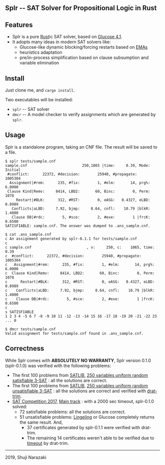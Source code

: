 Splr -- SAT Solver for Propositional Logic in Rust
----

## Features

- Splr is a pure [Rust](https://www.rust-lang.org)ic SAT solver, based on [Glucose 4.1](https://www.labri.fr/perso/lsimon/glucose/).
- It adopts many ideas in modern SAT solvers like:
  - Glucose-like dynamic blocking/forcing restarts based on [EMAs](https://arxiv.org/abs/1506.08905)
  - heuristics adaptation
  - pre/in-process simplification based on clause subsumption and variable elimination

## Install

Just clone me, and `cargo install`.

Two executables will be installed:

- `splr` -- SAT solver
- `dmcr` -- A model checker to verify assignments which are generated by `splr`.

## Usage

Splr is a standalone program, taking an CNF file. The result will be saved to a file.

```
$ splr tests/sample.cnf
sample.cnf                         250,1065 |time:     0.39, Mode:  Initial
 #conflict:      22372, #decision:        25940, #propagate:        1005304
  Assignment|#rem:      235, #fix:        1, #elm:       14, prg%:   6.0000
 Clause Kind|Remv:     8414, LBD2:       60, Binc:        0, Perm:     1078
     Restart|#BLK:      312, #RST:        0, eASG:   0.4327, eLBD:   0.8989
   Conflicts|aLBD:     7.92, bjmp:     8.64, cnfl:    10.79 |blkR:   1.4000
   Clause DB|#rdc:        5, #sce:        2, #exe:        1 |frcK:   0.6500
SATISFIABLE: sample.cnf. The answer was dumped to .ans_sample.cnf.

$ cat .ans_sample.cnf
c An assignment generated by splr-0.1.1 for tests/sample.cnf
c
c sample.cnf                         , v:     250, c:    1065, time:     0.39
c  #conflict:      22372, #decision:        25940, #propagate:        1005304
c   Assignment|#rem:      235, #fix:        1, #elm:       14, prg%:   6.0000
c  Clause Kind|Remv:     8414, LBD2:       60, Binc:        0, Perm:     1078
c      Restart|#BLK:      312, #RST:        0, eASG:   0.4327, eLBD:   0.8989
c    Conflicts|aLBD:     7.92, bjmp:     8.64, cnfl:    10.79 |blkR:   1.4000
c    Clause DB|#rdc:        5, #sce:        2, #exe:        1 |frcK:   0.6500
c
s SATISFIABLE
1 2 3 4 -5 6 7 -8 -9 10 11 -12 -13 -14 15 16 -17 18 -19 20 -21 -22 23 ... 0

$ dmcr tests/sample.cnf
Valid assignment for tests/sample.cnf found in .ans_sample.cnf.
```

## Correctness

While Splr comes with **ABSOLUTELY NO WARRANTY**, Splr version 0.1.0 (splr-0.1.0) was verified with the following problems:

* The first 100 problems from
  [SATLIB](https://www.cs.ubc.ca/~hoos/SATLIB/benchm.html),
  [250 variables uniform random satisfiable 3-SAT](https://www.cs.ubc.ca/~hoos/SATLIB/Benchmarks/SAT/RND3SAT/uf250-1065.tar.gz)
  : all the solutions are correct.
* The first 100 problems from
  [SATLIB](https://www.cs.ubc.ca/~hoos/SATLIB/benchm.html),
  [250 variables uniform random unsatisfiable 3-SAT](https://www.cs.ubc.ca/~hoos/SATLIB/Benchmarks/SAT/RND3SAT/uuf250-1065.tar.gz)
  : all the solutions are correct and verified with [drat-trim](http://www.cs.utexas.edu/~marijn/drat-trim/).
* [SAT Competition 2017](https://baldur.iti.kit.edu/sat-competition-2017/index.php?cat=tracks),
  [Main track](https://baldur.iti.kit.edu/sat-competition-2017/benchmarks/Main.zip)
  : with a 2000 sec timeout, splr-0.1.0 solved:
  * 72 satisfiable problems: all the solutions are correct.
  * 51 unsatisfiable problems: [Lingeling](http://fmv.jku.at/lingeling/) or Glucose completely returns the same result. And,
     * 37 certificates generated by splr-0.1.1 were verified with drat-trim.
     * The remaining 14 certificates weren't able to be verified due to [timeout](https://gitlab.com/satisfiability01/splr/issues/74#note_142021555) by drat-trim.

----
2019, Shuji Narazaki
